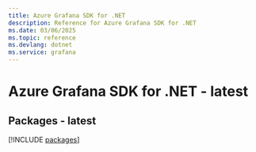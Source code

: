 ```yaml
---
title: Azure Grafana SDK for .NET
description: Reference for Azure Grafana SDK for .NET
ms.date: 03/06/2025
ms.topic: reference
ms.devlang: dotnet
ms.service: grafana
---
```

# Azure Grafana SDK for .NET - latest
## Packages - latest
[!INCLUDE [packages](grafana-index.md)]